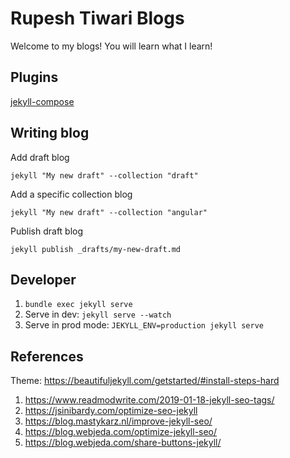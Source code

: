 # Rupesh Tiwari Blogs

Welcome to my blogs! You will learn what I learn! 


## Plugins 

[jekyll-compose](https://github.com/jekyll/jekyll-compose)

## Writing blog

Add draft blog

`jekyll "My new draft" --collection "draft"`


Add a specific collection blog

`jekyll "My new draft" --collection "angular"`

Publish draft blog

`jekyll publish _drafts/my-new-draft.md`


## Developer

1. `bundle exec jekyll serve`
2. Serve in dev: `jekyll serve --watch`
3. Serve in prod mode: `JEKYLL_ENV=production jekyll serve`

## References
Theme: https://beautifuljekyll.com/getstarted/#install-steps-hard

1. https://www.readmodwrite.com/2019-01-18-jekyll-seo-tags/
2. https://jsinibardy.com/optimize-seo-jekyll 
3. https://blog.mastykarz.nl/improve-jekyll-seo/
4. https://blog.webjeda.com/optimize-jekyll-seo/
5. https://blog.webjeda.com/share-buttons-jekyll/

